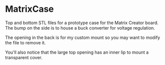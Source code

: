 # MatrixCase
Top and bottom STL files for a prototype case for the Matrix Creator board.  The bump on the side is to house a buck converter for voltage regulation.

The opening in the back is for my custom mount so you may want to modify the file to remove it.  

You'll also notice that the large top opening has an inner lip to mount a transparent cover.
